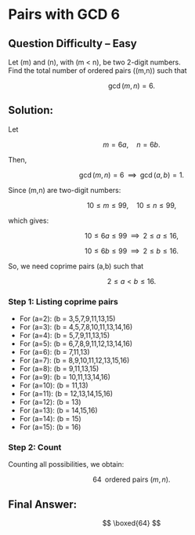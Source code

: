 # Pairs with GCD 6  
## Question Difficulty – Easy

Let \(m\) and \(n\), with \(m < n\), be two 2-digit numbers.  
Find the total number of ordered pairs \((m,n)\) such that  

$$
\gcd(m,n) = 6.
$$


## Solution:

Let  

$$
m = 6a, \quad n = 6b.
$$

Then,  

$$
\gcd(m,n) = 6 \;\; \implies \;\; \gcd(a,b) = 1.
$$

Since \(m,n\) are two-digit numbers:  

$$
10 \leq m \leq 99, \quad 10 \leq n \leq 99,
$$  

which gives:  

$$
10 \leq 6a \leq 99 \;\; \implies \;\; 2 \leq a \leq 16,
$$  

$$
10 \leq 6b \leq 99 \;\; \implies \;\; 2 \leq b \leq 16.
$$  

So, we need coprime pairs \(a,b\) such that  

$$
2 \leq a < b \leq 16.
$$


### Step 1: Listing coprime pairs  

- For \(a=2\): \(b = 3,5,7,9,11,13,15\)  
- For \(a=3\): \(b = 4,5,7,8,10,11,13,14,16\)  
- For \(a=4\): \(b = 5,7,9,11,13,15\)  
- For \(a=5\): \(b = 6,7,8,9,11,12,13,14,16\)  
- For \(a=6\): \(b = 7,11,13\)  
- For \(a=7\): \(b = 8,9,10,11,12,13,15,16\)  
- For \(a=8\): \(b = 9,11,13,15\)  
- For \(a=9\): \(b = 10,11,13,14,16\)  
- For \(a=10\): \(b = 11,13\)  
- For \(a=11\): \(b = 12,13,14,15,16\)  
- For \(a=12\): \(b = 13\)  
- For \(a=13\): \(b = 14,15,16\)  
- For \(a=14\): \(b = 15\)  
- For \(a=15\): \(b = 16\)  


### Step 2: Count  

Counting all possibilities, we obtain:  

$$
64 \;\; \text{ordered pairs } (m,n).
$$


## Final Answer:

$$
\boxed{64}
$$
